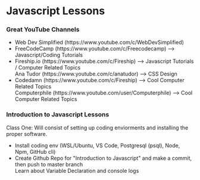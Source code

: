 <div class="title-div">
    <h1> Javascript Lessons </h1>
</div>

<div class="youtuber-div">
    <h3> Great YouTube Channels </h3>

<ul>
    <li> Web Dev Simplified (https://www.youtube.com/c/WebDevSimplified)  </li>
    <li> FreeCodeCamp (https://www.youtube.com/c/Freecodecamp) --> Javascript/Coding Tutorials </li>
    <li> Fireship.io (https://www.youtube.com/c/Fireship) --> Javascript Tutorials / Computer Related Topics </li>
    <l1> Ana Tudor (https://www.youtube.com/c/anatudor) --> CSS Design </l1>
    <li> Codedamn (https://www.youtube.com/c/Fireship) --> Cool Computer Related Topics </li>
    <l1> Computerphile (https://www.youtube.com/user/Computerphile) --> Cool Computer Related Topics  </l1>
</ul>
</div>

<div class="intro-to-javascript-div">
    <h3> Introduction to Javascript Lessons </h3>

<p> 
        Class One: Will consist of setting up coding enviorments and installing the proper software. 
        
<ul>
    <li> Install coding env (WSL/Ubuntu, VS Code, Postgresql (psql), Node, Npm, GitHub cli) </li>
    <li> Create Github Repo for "Introduction to Javascript" and make a commit, then push to master branch </li>
    <l1> Learn about Variable Declaration and console logs </l1>  
</ul>
 </p> 
</div>